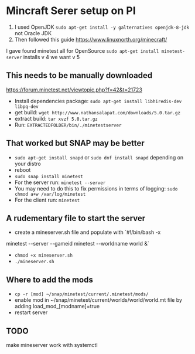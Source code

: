 # Mincraft Serer setup on PI

1. I used OpenJDK `sudo apt-get install -y galternatives openjdk-8-jdk` not Oracle JDK 
2. Then followed this guide https://www.linuxnorth.org/minecraft/


I gave found minetest all for OpenSource
`sudo apt-get install minetest-server` installs v 4 we want v 5

## This needs to be manually downloaded
https://forum.minetest.net/viewtopic.php?f=42&t=21723

* Install dependencies package: `sudo apt-get install libhiredis-dev libpq-dev`
* get build: `wget http://www.nathansalapat.com/downloads/5.0.tar.gz`
* extract build: `tar xvzf 5.0.tar.gz`
* Run: `EXTRACTEDFOLDER/bin/./minetestserver`

## That worked but SNAP may be better

* `sudo apt-get install snapd` or `sudo dnf install snapd` depending on your distro
* reboot
* `sudo snap install minetest`
* For the server run: `minetest --server`
* You may need to do this to fix permissions in terms of logging: `sudo chmod a+w /var/log/minetest`
* For the client run: `minetest`

## A rudementary file to start the server

* create a mineserver.sh file and populate with
`#!/bin/bash -x

minetest --server  --gameid minetest --worldname world &`

* `chmod +x mineserver.sh`
* `./mineserver.sh`


## Where to add the mods
* `cp -r [mod] ~/snap/minetest/current/.minetest/mods/`
* enable mod in ~/snap/minetest/current/worlds/world/world.mt file by adding load_mod_[modname]=true
* restart server

## TODO
make mineserver work with systemctl
